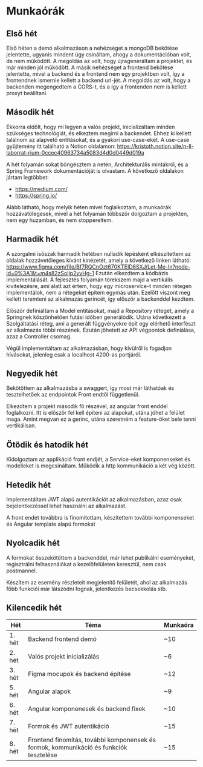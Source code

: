 # Munkaórák

## Első hét

Első héten a demó alkalmazáson a nehézséget a mongoDB bekötése jelentette, ugyanis mindent
úgy csináltam, ahogy a dokumentációban volt, de nem működött. A megoldás az volt, hogy
újrageneráltam a projektet, és már minden jól működött.
A másik nehézséget a frontend bekötése jelentette, mivel a backend és a frontend nem
egy projektben volt, így a frontendnek ismernie kellett a backend url-jét. A megoldás az
volt, hogy a backenden megengedtem a CORS-t, és a így a frontenden nem is kellett proxyt
beállítani.

## Második hét

Ekkorra eldőlt, hogy mi legyen a valós projekt, inicializáltam minden szükséges technológiát,
és elkeztem megírni a backendet. Ehhez ki kellett találnom az alapvető entitásokat, és a gyakori
use-case-eket. A use-case gyűjtemény itt található a Notion oldalamon:
https://kristoth.notion.site/n-ll-laborrat-rium-0ccec40963734a5083d4d0d0449d019a

A hét folyamán sokat böngésztem a neten, Architekturális mintákról, és a Spring Framework
dokumentációját is olvastam. A következő oldalakon jártam legtöbbet:

- https://medium.com/
- https://spring.io/

Alább látható, hogy melyik héten mivel foglalkoztam, a munkaórák hozzávatőlegesek, mivel a
hét folyamán többször dolgoztam a projekten, nem egy huzamban, és nem stoppereltem.

## Harmadik hét

A szorgalmi isőszak harmadik hetében nulladik lépésként elkészítettem az oldalak hozzávetőleges kívánt kinézetét,
amely a következő linken látható:  https://www.figma.com/file/Bf7RQCnOzt670KTEID6SXJ/Let-Me-In?node-id=0%3A1&t=m4s82zSoIjp2yvHg-1
Ezután elkezdtem a kódbázis implementálását. A fejlesztés folyamán törekszem majd a vertikális kivitelezésre, ami alatt azt értem,
hogy egy microservice-t minden rétegen implementálok, nem a rétegeket építem egymás után. Ezelőtt viszont meg kellett teremteni
az alkalmazás gerincét, így először a backenddel kezdtem.

Először definiáltam a Model entitásokat, majd a Repository réteget, amely a Springnek köszönhetően futási időben generálódik.
Utána következett a Szolgáltatási réteg, ami a generált függvényekre épít egy elérhető interfészt az alkalmazás többi részének.
Ezután jöhetett az API végpontok definiálása, azaz a Controller csomag.

Végül implementáltam az alkalmazásban, hogy kívülről is fogadjon hívásokat, jelenleg csak a localhost 4200-as portjáról.

## Negyedik hét

Bekötöttem az alkalmazásba a swaggert, így most már láthatóak és tesztelhetőek az endpointok Front endtől függetlenül.

Elkezdtem a projekt második fő részével, az angular front enddel foglalkozni. Itt is először fel kell építeni az alapokat,
utána jöhet a felület maga. Amint megvan ez a gerinc, utána szeretném a feature-öket bele tenni vertikálisan.

## Ötödik és hatodik hét

Kidolgoztam az applikáció front endjét, a Service-eket komponenseket és modelleket is megcsináltam. 
Működik a http kommunikáció a két vég között.

## Hetedik hét

Implementáltam JWT alapú autentikációt az alkalmazásban, azaz csak bejelentkezéssel lehet használni az alkalmazást.

A front endet továbbra is finomítottam, készítettem további komponenseket és Angular template alapú formokat

## Nyolcadik hét

A formokat összekötöttem a backenddel, már lehet publikálni eseményeket, regisztrálni felhasználókat a kezelőfelületen keresztül,
nem csak postmannel.

Készítem az esemény részleteit megjelenítő felületét, ahol az alkalmazás főbb funkciói már látszódni fognak, jelentkezés becsekkolás stb.

## Kilencedik hét



| Hét    | Téma                                                                                   | Munkaóra |
|--------|----------------------------------------------------------------------------------------|----------|
| 1. hét | Backend frontend demó                                                                  | ~10      |
| 2. hét | Valós projekt inicializálás                                                            | ~6       |
| 3. hét | Figma mocupok és backend építése                                                       | ~12      |
| 5. hét | Angular alapok                                                                         | ~9       |
| 6. hét | Angular komponenesek és backend fixek                                                  | ~10      |
| 7. hét | Formok és JWT autentikáció                                                             | ~15      |
| 8. hét | Frontend finomítás, további komponensek és formok, kommunikáció és funkciók tesztelése | ~15      |

